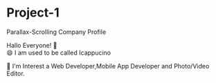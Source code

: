 # Project-1
Parallax-Scrolling Company Profile

Hallo Everyone! 👋 </br>
😄 I am used to be called Icappucino

🔭 I'm Interest a Web Developer,Mobile App Developer and Photo/Video Editor.

